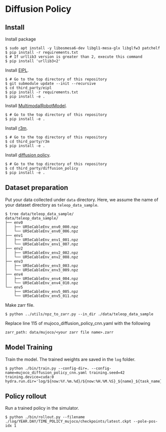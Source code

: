 # Diffusion Policy

## Install

Install package
```console
$ sudo apt install -y libosmesa6-dev libgl1-mesa-glx libglfw3 patchelf
$ pip install -r requirements.txt
$ # If urllib3 version is greater than 2, execute this command
$ pip install 'urllib3<2'
```

Install [EIPL](https://github.com/ogata-lab/eipl).
```console
$ # Go to the top directory of this repository
$ git submodule update --init --recursive
$ cd third_party/eipl
$ pip install -r requirements.txt
$ pip install -e .
```

Install [MultimodalRobotModel](https://github.com/isri-aist/MultimodalRobotModel).
```console
$ # Go to the top directory of this repository
$ pip install -e .
```

Install [r3m](https://github.com/facebookresearch/r3m).
```console
$ # Go to the top directory of this repository
$ cd third_party/r3m
$ pip install -e .
```

Install [diffusion policy](https://github.com/real-stanford/diffusion_policy).
```console
$ # Go to the top directory of this repository
$ cd third_party/diffusion_policy
$ pip install -e .
```

## Dataset preparation

Put your data collected under `data` directory. Here, we assume the name of your dataset directory as `teleop_data_sample`.

```console
$ tree data/teleop_data_sample/
data/teleop_data_sample/
├── env0
│   ├── UR5eCableEnv_env0_000.npz
│   └── UR5eCableEnv_env0_006.npz
├── env1
│   ├── UR5eCableEnv_env1_001.npz
│   └── UR5eCableEnv_env1_007.npz
├── env2
│   ├── UR5eCableEnv_env2_002.npz
│   └── UR5eCableEnv_env2_008.npz
├── env3
│   ├── UR5eCableEnv_env3_003.npz
│   └── UR5eCableEnv_env3_009.npz
├── env4
│   ├── UR5eCableEnv_env4_004.npz
│   └── UR5eCableEnv_env4_010.npz
└── env5
    ├── UR5eCableEnv_env5_005.npz
    └── UR5eCableEnv_env5_011.npz
```

Make zarr file.

```console
$ python ../utils/npz_to_zarr.py --in_dir ./data/teleop_data_sample
```

Replace line 115 of mujoco_diffusion_policy_cnn.yaml with the following

```console
zarr_path: data/mujoco/<your zarr file name>.zarr
```

## Model Training

Train the model. The trained weights are saved in the `log` folder.

```console
$ python ./bin/train.py --config-dir=. --config-name=mujoco_diffusion_policy_cnn.yaml training.seed=42 training.device=cuda:0 hydra.run.dir='log/${now:%Y.%m.%d}/${now:%H.%M.%S}_${name}_${task_name}'
```

## Policy rollout

Run a trained policy in the simulator.

```console
$ python ./bin/rollout.py --filename ./log/YEAR.DAY/TIME_POLICY_mujoco/checkpoints/latest.ckpt --pole-pos-idx 1
```
